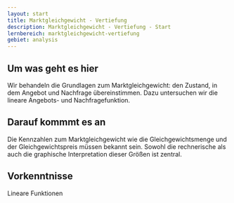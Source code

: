```yaml
---
layout: start
title: Marktgleichgewicht - Vertiefung
description: Marktgleichgewicht - Vertiefung - Start
lernbereich: marktgleichgewicht-vertiefung
gebiet: analysis
---
```


## Um was geht es hier

Wir behandeln die Grundlagen zum Marktgleichgewicht: den Zustand, in dem Angebot und Nachfrage übereinstimmen. Dazu untersuchen wir die lineare Angebots- und Nachfragefunktion.

## Darauf kommmt es an

Die Kennzahlen zum Marktgleichgewicht wie die Gleichgewichtsmenge und der Gleichgewichtspreis müssen bekannt sein. Sowohl die rechnerische als auch die graphische Interpretation dieser Größen ist zentral.

## Vorkenntnisse

Lineare Funktionen
